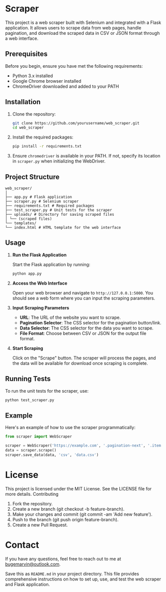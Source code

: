 # Scraper

This project is a web scraper built with Selenium and integrated with a Flask application. It allows users to scrape data from web pages, handle pagination, and download the scraped data in CSV or JSON format through a web interface.

## Prerequisites

Before you begin, ensure you have met the following requirements:

- Python 3.x installed
- Google Chrome browser installed
- ChromeDriver downloaded and added to your PATH

## Installation

1. Clone the repository:

    ```bash
    git clone https://github.com/yourusername/web_scraper.git
    cd web_scraper
    ```

2. Install the required packages:

    ```bash
    pip install -r requirements.txt
    ```

3. Ensure `chromedriver` is available in your PATH. If not, specify its location in `scraper.py` when initializing the WebDriver.

## Project Structure

```
web_scraper/
│
├── app.py # Flask application
├── scraper.py # Selenium scraper
├── requirements.txt # Required packages
├── test_scraper.py # Unit tests for the scraper
├── uploads/ # Directory for saving scraped files
│ └── (scraped files)
└── templates/
└── index.html # HTML template for the web interface
```


## Usage

1. **Run the Flask Application**

    Start the Flask application by running:

    ```bash
    python app.py
    ```

2. **Access the Web Interface**

    Open your web browser and navigate to `http://127.0.0.1:5000`. You should see a web form where you can input the scraping parameters.

3. **Input Scraping Parameters**

    - **URL**: The URL of the website you want to scrape.
    - **Pagination Selector**: The CSS selector for the pagination button/link.
    - **Data Selector**: The CSS selector for the data you want to scrape.
    - **File Format**: Choose between CSV or JSON for the output file format.

4. **Start Scraping**

    Click on the "Scrape" button. The scraper will process the pages, and the data will be available for download once scraping is complete.

## Running Tests

To run the unit tests for the scraper, use:

```bash
python test_scraper.py
```
## Example

Here's an example of how to use the scraper programmatically:

```python
from scraper import WebScraper

scraper = WebScraper('https://example.com', '.pagination-next', '.item')
data = scraper.scrape()
scraper.save_data(data, 'csv', 'data.csv')
```

# License

This project is licensed under the MIT License. See the LICENSE file for more details.
Contributing

1. Fork the repository.
2. Create a new branch (git checkout -b feature-branch).
3. Make your changes and commit (git commit -am 'Add new feature').
4. Push to the branch (git push origin feature-branch).
5. Create a new Pull Request.

# Contact

If you have any questions, feel free to reach out to me at bugemarvin@outlook.com.

Save this as `README.md` in your project directory. This file provides comprehensive instructions on how to set up, use, and test the web scraper and Flask application.

